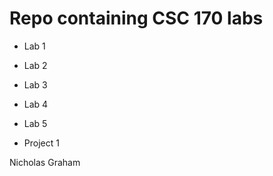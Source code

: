 Repo containing CSC 170 labs
============================

* Lab 1
* Lab 2
* Lab 3
* Lab 4
* Lab 5

* Project 1

Nicholas Graham
